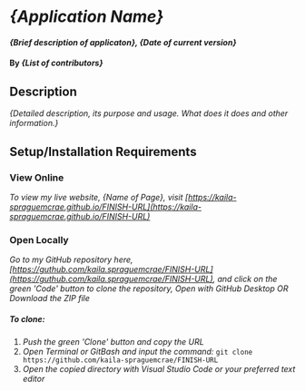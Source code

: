 # _{Application Name}_

#### _{Brief description of applicaton}, {Date of current version}_

#### By _**{List of contributors}**_

## Description

_{Detailed description, its purpose and usage. What does it does and other information.}_

## Setup/Installation Requirements

### View Online

_To view my live website, {Name of Page}, visit [https://kaila-spraguemcrae.github.io/FINISH-URL](https://kaila-spraguemcrae.github.io/FINISH-URL)_

### Open Locally

_Go to my GitHub repository here, [https://guthub.com/kaila.spraguemcrae/FINISH-URL](https://guthub.com/kaila.spraguemcrae/FINISH-URL), and click on the green 'Code' button to clone the repository, Open with GitHub Desktop OR Download the ZIP file_

##### To clone:
1. _Push the green 'Clone' button and copy the URL_
2. _Open Terminal or GitBash and input the command:_ `git clone https://github.com/kaila-spraguemcrae/FINISH-URL`
3. _Open the copied directory with Visual Studio Code or your preferred text editor_